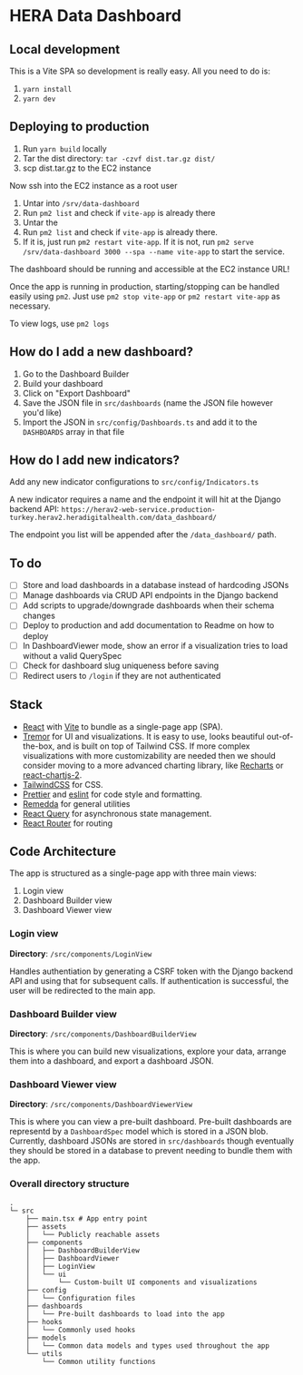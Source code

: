 # HERA Data Dashboard

## Local development

This is a Vite SPA so development is really easy. All you need to do is:

1. `yarn install`
2. `yarn dev`

## Deploying to production

1. Run `yarn build` locally
2. Tar the dist directory: `tar -czvf dist.tar.gz dist/`
3. scp dist.tar.gz to the EC2 instance

Now ssh into the EC2 instance as a root user

1. Untar into `/srv/data-dashboard`
2. Run `pm2 list` and check if `vite-app` is already there
3. Untar the
4. Run `pm2 list` and check if `vite-app` is already there.
5. If it is, just run `pm2 restart vite-app`. If it is not, run `pm2 serve /srv/data-dashboard 3000 --spa --name vite-app` to start the service.

The dashboard should be running and accessible at the EC2 instance URL!

Once the app is running in production, starting/stopping can be handled easily using `pm2`. Just use `pm2 stop vite-app` or `pm2 restart vite-app` as necessary.

To view logs, use `pm2 logs`

## How do I add a new dashboard?

1. Go to the Dashboard Builder
2. Build your dashboard
3. Click on "Export Dashboard"
4. Save the JSON file in `src/dashboards` (name the JSON file however you'd like)
5. Import the JSON in `src/config/Dashboards.ts` and add it to the `DASHBOARDS` array in that file

## How do I add new indicators?

Add any new indicator configurations to `src/config/Indicators.ts`

A new indicator requires a name and the endpoint it will hit at the Django backend API: `https://herav2-web-service.production-turkey.herav2.heradigitalhealth.com/data_dashboard/`

The endpoint you list will be appended after the `/data_dashboard/` path.

## To do

- [ ] Store and load dashboards in a database instead of hardcoding JSONs
- [ ] Manage dashboards via CRUD API endpoints in the Django backend
- [ ] Add scripts to upgrade/downgrade dashboards when their schema changes
- [ ] Deploy to production and add documentation to Readme on how to deploy
- [ ] In DashboardViewer mode, show an error if a visualization tries to load without a valid QuerySpec
- [ ] Check for dashboard slug uniqueness before saving
- [ ] Redirect users to `/login` if they are not authenticated

## Stack

- [React](https://legacy.reactjs.org/) with [Vite](https://vitejs.dev/) to bundle as a single-page app (SPA).
- [Tremor](https://www.tremor.so/) for UI and visualizations. It is easy to use, looks beautiful out-of-the-box, and is built on top of Tailwind CSS. If more complex visualizations with more customizability are needed then we should consider moving to a more advanced charting library, like [Recharts](https://recharts.org/en-US) or [react-chartjs-2](https://react-chartjs-2.js.org/).
- [TailwindCSS](https://tailwindcss.com/) for CSS.
- [Prettier](https://prettier.io/) and [eslint](https://eslint.org/) for code style and formatting.
- [Remedda](https://remedajs.com/) for general utilities
- [React Query](https://tanstack.com/query/latest) for asynchronous state management.
- [React Router](https://reactrouter.com/en/main) for routing

## Code Architecture

The app is structured as a single-page app with three main views:

1. Login view
2. Dashboard Builder view
3. Dashboard Viewer view

### Login view

**Directory**: `/src/components/LoginView`

Handles authentiation by generating a CSRF token with the Django backend API and using that for subsequent calls. If authentication is successful, the user will be redirected to the main app.

### Dashboard Builder view

**Directory**: `/src/components/DashboardBuilderView`

This is where you can build new visualizations, explore your data, arrange them into a dashboard, and export a dashboard JSON.

### Dashboard Viewer view

**Directory**: `/src/components/DashboardViewerView`

This is where you can view a pre-built dashboard. Pre-built dashboards are representd by a `DashboardSpec` model which is stored in a JSON blob. Currently, dashboard JSONs are stored in `src/dashboards` though eventually they should be stored in a database to prevent needing to bundle them with the app.

### Overall directory structure

```
.
└─ src
    ├── main.tsx # App entry point
    ├── assets
    │   └── Publicly reachable assets
    ├── components
    │   ├── DashboardBuilderView
    │   ├── DashboardViewer
    │   ├── LoginView
    │   └── ui
    │       └── Custom-built UI components and visualizations
    ├── config
    │   └── Configuration files
    ├── dashboards
    │   └── Pre-built dashboards to load into the app
    ├── hooks
    │   └── Commonly used hooks
    ├── models
    │   └── Common data models and types used throughout the app
    └── utils
        └── Common utility functions
```
